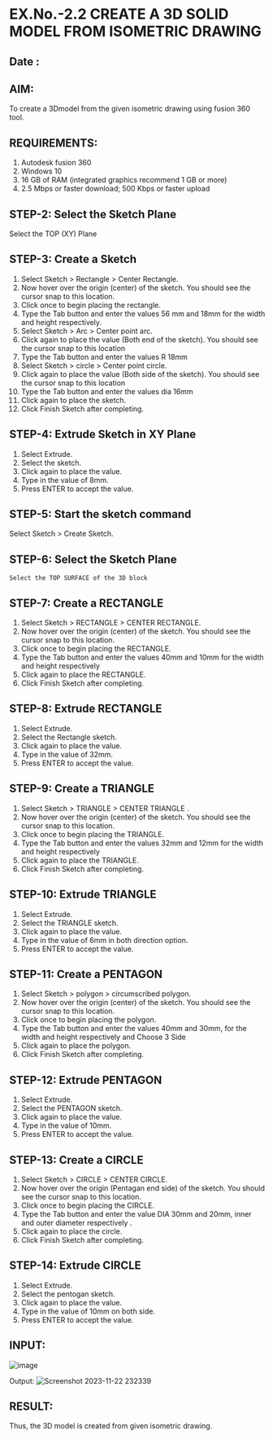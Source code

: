 # EX.No.-2.2 CREATE A 3D SOLID MODEL FROM ISOMETRIC DRAWING
## Date :

## AIM: 

To create a 3Dmodel from the given isometric drawing using fusion 360 tool. 

## REQUIREMENTS:
1. Autodesk fusion 360
2. Windows 10
3. 16 GB of RAM (integrated graphics recommend 1 GB or more)
4. 2.5 Mbps or faster download; 500 Kbps or faster upload 

## STEP-2:  Select the Sketch Plane
 Select the TOP (XY) Plane

## STEP-3: Create a Sketch 
1.  Select Sketch > Rectangle > Center Rectangle.
2.  Now hover over the origin (center) of the sketch. You should see the cursor snap to this location.
3.  Click once to begin placing the rectangle.
4.  Type the Tab button and enter the values 56 mm and 18mm for the width and height respectively.
5.  Select Sketch > Arc > Center point arc.
6.  Click again to place the value (Both end of the sketch). You should see the cursor snap to this location
7.  Type the Tab button and enter the values R 18mm
8.  Select Sketch > circle > Center point circle.
9.  Click again to place the value (Both side of the sketch). You should see the cursor snap to this location
10. Type the Tab button and enter the values dia 16mm
11. Click again to place the sketch.
12. Click Finish Sketch after completing.

## STEP-4: Extrude Sketch in XY Plane
1.	Select Extrude.
2.	Select the sketch.
3.	Click again to place the value.
4.	Type in the value of 8mm. 
5.	Press ENTER to accept the value.

## STEP-5:  Start the sketch command
   Select Sketch > Create Sketch.

## STEP-6: Select the Sketch Plane
	Select the TOP SURFACE of the 3D block 
  
## STEP-7: Create a RECTANGLE 
1.	Select Sketch > RECTANGLE  > CENTER RECTANGLE.
2.	Now hover over the origin (center) of the sketch. You should see the cursor snap to this location.
3.	Click once to begin placing the RECTANGLE.
4.	Type the Tab button and enter the values 40mm and 10mm for the width and height respectively
5.	Click again to place the RECTANGLE.
6.	Click Finish Sketch after completing.

## STEP-8:  Extrude RECTANGLE 
1.	Select Extrude.
2.	Select the Rectangle sketch.
3.	Click again to place the value.
4.	Type in the value of 32mm. 
5.	Press ENTER to accept the value.

## STEP-9: Create a TRIANGLE 
1.	Select Sketch > TRIANGLE > CENTER TRIANGLE .
2.	Now hover over the origin (center) of the sketch. You should see the cursor snap to this location.
3.	Click once to begin placing the TRIANGLE.
4.	Type the Tab button and enter the values 32mm and 12mm for the width and height respectively
5.	Click again to place the TRIANGLE.
6.	Click Finish Sketch after completing.

## STEP-10:  Extrude TRIANGLE
1.	Select Extrude.
2.	Select the TRIANGLE sketch.
3.	Click again to place the value.
4.	Type in the value of 6mm in both direction option. 
5.	Press ENTER to accept the value.

## STEP-11: Create a PENTAGON 
1.	Select Sketch > polygon > circumscribed polygon.
2.	Now hover over the origin (center) of the sketch. You should see the cursor snap to this location.
3.	Click once to begin placing the polygon.
4.	Type the Tab button and enter the values 40mm and 30mm, for the width and height respectively and Choose 3 Side
5.	Click again to place the polygon.
6.	Click Finish Sketch after completing.

## STEP-12: Extrude PENTAGON
1.	Select Extrude.
2.	Select the PENTAGON sketch.
3.	Click again to place the value.
4.	Type in the value of 10mm. 
5.	Press ENTER to accept the value.

## STEP-13: Create a CIRCLE 
1.	Select Sketch > CIRCLE > CENTER CIRCLE.
2.	Now hover over the origin (Pentagan end side) of the sketch. You should see the cursor snap to this location.
3.	Click once to begin placing the CIRCLE.
4.	Type the Tab button and enter the value DIA 30mm and 20mm, inner and outer diameter respectively .
5.	Click again to place the circle.
6.	Click Finish Sketch after completing.

## STEP-14:  Extrude CIRCLE 
1.	Select Extrude.
2.	Select the pentogan sketch.
3.	Click again to place the value.
4.	Type in the value of 10mm on both side. 
5.	Press ENTER to accept the value.

## INPUT:
![image](https://user-images.githubusercontent.com/113594316/198523331-05ace360-502b-4569-b9b4-31c60e3cd554.png)

Output:
![Screenshot 2023-11-22 232339](https://github.com/amirthaviswanathan05/EX.No.-2.2-CREATE-A-3D-SOLID-MODEL-FROM-ISOMETRIC-DRAWING/assets/149035397/7a607b3b-ac90-4714-a40b-96b3cfcfb9e5)


## RESULT: 
Thus, the 3D model is created from given isometric drawing.


